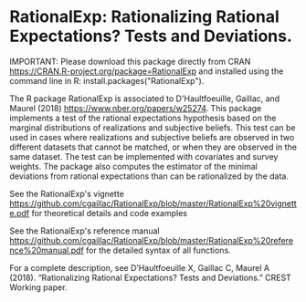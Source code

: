 # RationalExp: Rationalizing Rational Expectations? Tests and Deviations.

IMPORTANT: Please download this package directly from CRAN 
https://CRAN.R-project.org/package=RationalExp and installed using the command line in R: install.packages("RationalExp").


The R package RationalExp is associated to D'Haultfoeuille, Gaillac, and Maurel (2018) https://www.nber.org/papers/w25274. This package implements a test of the rational expectations hypothesis based on the marginal distributions of realizations and subjective beliefs. This test can be used in cases where realizations and subjective beliefs are
observed in two different datasets that cannot be matched, or when they are observed in the same dataset. The test can be implemented with covariates and survey weights. The package also computes the estimator of the minimal deviations from rational expectations than can be rationalized by the data.

See the RationalExp's vignette https://github.com/cgaillac/RationalExp/blob/master/RationalExp%20vignette.pdf for theoretical details and code examples 

See the RationalExp's reference manual https://github.com/cgaillac/RationalExp/blob/master/RationalExp%20reference%20manual.pdf for the detailed syntax of all functions.

For a complete description, see D’Haultfoeuille X, Gaillac C, Maurel A (2018). “Rationalizing Rational Expectations? Tests and Deviations.” CREST Working paper.
